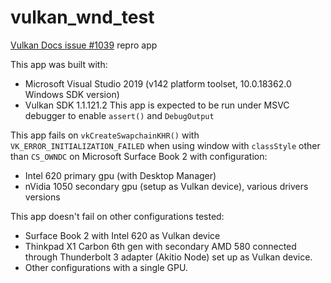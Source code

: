 # vulkan_wnd_test
[Vulkan Docs issue #1039](https://github.com/KhronosGroup/Vulkan-Docs/issues/1039) repro app

This app was built with:
* Microsoft Visual Studio 2019 (v142 platform toolset, 10.0.18362.0 Windows SDK version)
* Vulkan SDK 1.1.121.2
This app is expected to be run under MSVC debugger to enable `assert()` and `DebugOutput`

This app fails on `vkCreateSwapchainKHR()` with `VK_ERROR_INITIALIZATION_FAILED` when using window with `classStyle` other than `CS_OWNDC` on Microsoft Surface Book 2 with configuration:
* Intel 620 primary gpu (with Desktop Manager)
* nVidia 1050 secondary gpu (setup as Vulkan device), various drivers versions

This app doesn't fail on other configurations tested:
* Surface Book 2 with Intel 620 as Vulkan device
* Thinkpad X1 Carbon 6th gen with secondary AMD 580 connected through Thunderbolt 3 adapter (Akitio Node) set up as Vulkan device.
* Other configurations with a single GPU.
